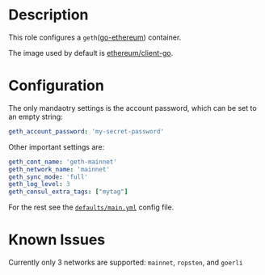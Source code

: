 # Description

This role configures a `geth`([go-ethereum](https://github.com/ethereum/go-ethereum)) container.

The image used by default is [ethereum/client-go](https://hub.docker.com/r/ethereum/client-go/).

# Configuration

The only mandaotry settings is the account password, which can be set to an empty string:

```yaml
geth_account_password: 'my-secret-password'
```

Other important settings are:

```yaml
geth_cont_name: 'geth-mainnet'
geth_network_name: 'mainnet'
geth_sync_mode: 'full'
geth_log_level: 3
geth_consul_extra_tags: ["mytag"]
```

For the rest see the [`defaults/main.yml`](/defaults/main.yml) config file.

# Known Issues

Currently only 3 networks are supported: `mainnet`, `ropsten`, and `goerli`
